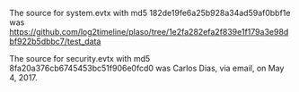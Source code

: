 The source for system.evtx with md5 182de19fe6a25b928a34ad59af0bbf1e
 was https://github.com/log2timeline/plaso/tree/1e2fa282efa2f839e1f179a3e98dbf922b5dbbc7/test_data

The source for security.evtx with md5 8fa20a376cb6745453bc51f906e0fcd0
 was Carlos Dias, via email, on May 4, 2017.
